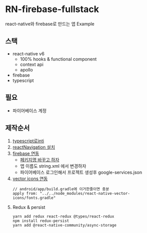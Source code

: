 # RN-firebase-fullstack
react-native와 firebase로 만드는 앱 Example


## 스택
- react-native v6
    - 100% hooks & functional component
    - context api
    - apollo
- firebase
- typescript

## 필요
- 파이어베이스 계정

## 제작순서
1. [typescript로inti](https://facebook.github.io/react-native/docs/typescript)
2. [reactNavigation 설치](https://reactnavigation.org/docs/en/getting-started.html)
3. [firebase 연동](https://invertase.io/oss/react-native-firebase/quick-start/existing-project)
    - [페키지명 바꾸고 하자](https://romeoh.tistory.com/entry/React-Native-%ED%8C%A8%ED%82%A4%EC%A7%80%EB%AA%85-%EB%B2%88%EB%93%A4%EB%AA%85-%EB%B3%80%EA%B2%BD%ED%95%98%EA%B8%B0-Package-Bundle-Android-iOS)
    - 앱 이름도 string.xml 에서 변경하자
    - 파이어베이스 로그인해서 프로젝트 생성후 google-services.json 
4. [vector icons 연동](https://github.com/oblador/react-native-vector-icons)
    ```
    // android/app/build.gradle에 이거한줄이면 충분
    apply from: "../../node_modules/react-native-vector-icons/fonts.gradle"
    ```
5. Redux & persist
    ```
    yarn add redux react-redux @types/react-redux
    npm install redux-persist
    yarn add @react-native-community/async-storage
    ```